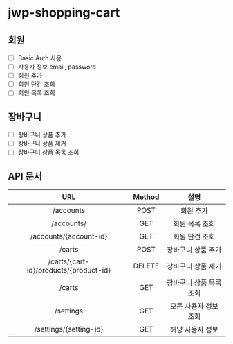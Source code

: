 # jwp-shopping-cart

## 회원
- [ ] Basic Auth 사용
- [ ] 사용자 정보 email, password
- [ ] 회원 추가
- [ ] 회원 단건 조회
- [ ] 회원 목록 조회

## 장바구니
- [ ] 장바구니 상품 추가
- [ ] 장바구니 상품 제거
- [ ] 장바구니 상품 목록 조회

## API 문서

|URL|Method|설명|
|:---:|:---:|:---:|
|/accounts|POST|회원 추가|
|/accounts/|GET|회원 목록 조회|
|/accounts/{account-id}|GET|회원 단건 조회|
|/carts|POST|  장바구니 상품 추가   |
|/carts/{cart-id}/products/{product-id}|DELETE|  장바구니 상품 제거   |
|/carts|GET| 장바구니 상품 목록 조회 ||
|/settings|GET| 모든 사용자 정보 조회  |
|/settings/{setting-id}|GET|   해당 사용자 정보   |
